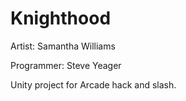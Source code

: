 Knighthood
==========

Artist: Samantha Williams

Programmer: Steve Yeager


Unity project for Arcade hack and slash.

